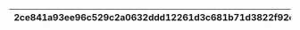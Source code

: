 |2ce841a93ee96c529c2a0632ddd12261d3c681b71d3822f92ee5ec227540c3af|ed021d131d5cac4b83dc57643e1394ab2a65cc10a6635f22938e77f540fa1f36|397161fcc7009537213cb8a5dbb33dbbd2a9afc5a3336792e54c034d88f25991|238fac7845d663b22083d0e259add5bc6822639492863849a778efdf429507cd|6acc35d79f548e2e8047160894b7a67fc7c178bc3e87f618c86f42c0fc593f28|9ea090a629307ebc8e7304b1e0518e432d03da397b92a844b7d6e6ee4740b875|e5cd9f341e98e4d9c982a1ee19ec6d44fedf6439ed309892e800f53811e3fe4b|c71b960ecec5b5769651ea5dfa7271619c0c69c02d6bdbc1f3134735af877b72|
| --- | --- | --- | --- | --- | --- | --- | --- |